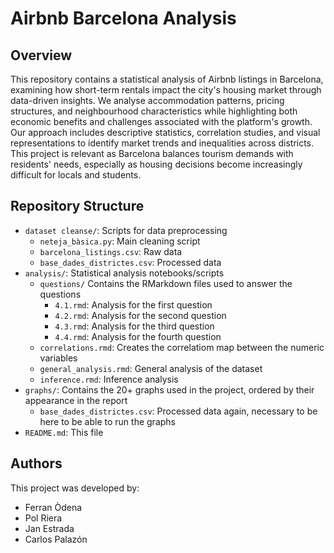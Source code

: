 # Airbnb Barcelona Analysis

## Overview

This repository contains a statistical analysis of Airbnb listings in Barcelona, examining how short-term rentals impact the city's housing market through data-driven insights. We analyse accommodation patterns, pricing structures, and neighbourhood characteristics while highlighting both economic benefits and challenges associated with the platform's growth. Our approach includes descriptive statistics, correlation studies, and visual representations to identify market trends and inequalities across districts. This project is relevant as Barcelona balances tourism demands with residents' needs, especially as housing decisions become increasingly difficult for locals and students.

## Repository Structure

- `dataset cleanse/`: Scripts for data preprocessing
  - `neteja_bàsica.py`: Main cleaning script
  - `barcelona_listings.csv`: Raw data
  - `base_dades_districtes.csv`: Processed data
- `analysis/`: Statistical analysis notebooks/scripts
  - `questions/` Contains the RMarkdown files used to answer the questions
    - `4.1.rmd`: Analysis for the first question
    - `4.2.rmd`: Analysis for the second question
    - `4.3.rmd`: Analysis for the third question
    - `4.4.rmd`: Analysis for the fourth question
  - `correlations.rmd`: Creates the correlatiom map between the numeric variables
  - `general_analysis.rmd`: General analysis of the dataset
  - `inference.rmd`: Inference analysis
- `graphs/`: Contains the 20+ graphs used in the project, ordered by their appearance in the report
  - `base_dades_districtes.csv`: Processed data again, necessary to be here to be able to run the graphs
- `README.md`: This file

## Authors

This project was developed by:

- Ferran Òdena
- Pol Riera
- Jan Estrada
- Carlos Palazón 
